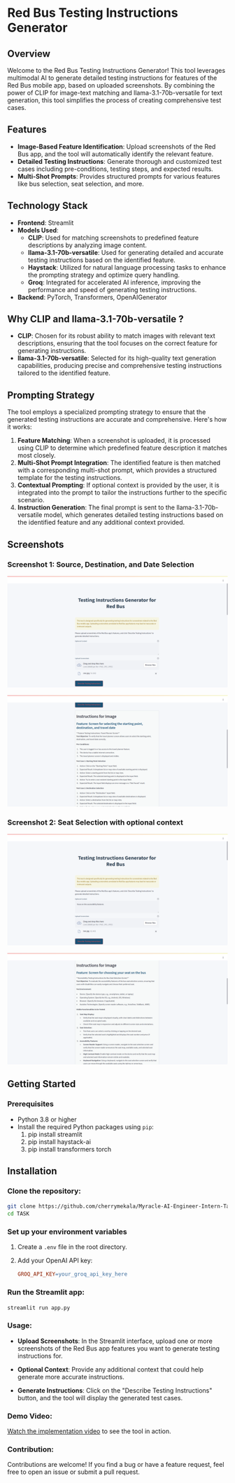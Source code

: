 # **Red Bus Testing Instructions Generator**

## **Overview**

Welcome to the Red Bus Testing Instructions Generator! This tool leverages multimodal AI to generate detailed testing instructions for features of the Red Bus mobile app, based on uploaded screenshots. By combining the power of CLIP for image-text matching and llama-3.1-70b-versatile for text generation, this tool simplifies the process of creating comprehensive test cases.

## **Features**

- **Image-Based Feature Identification**: Upload screenshots of the Red Bus app, and the tool will automatically identify the relevant feature.
- **Detailed Testing Instructions**: Generate thorough and customized test cases including pre-conditions, testing steps, and expected results.
- **Multi-Shot Prompts**: Provides structured prompts for various features like bus selection, seat selection, and more.

## **Technology Stack**

- **Frontend**: Streamlit
- **Models Used**:
  - **CLIP**: Used for matching screenshots to predefined feature descriptions by analyzing image content.
  - **llama-3.1-70b-versatile**: Used for generating detailed and accurate testing instructions based on the identified feature.
  - **Haystack**: Utilized for natural language processing tasks to enhance the prompting strategy and optimize query handling.
  - **Groq**: Integrated for accelerated AI inference, improving the performance and speed of generating testing instructions.
- **Backend**: PyTorch, Transformers, OpenAIGenerator

## **Why CLIP and llama-3.1-70b-versatile ?**

- **CLIP**: Chosen for its robust ability to match images with relevant text descriptions, ensuring that the tool focuses on the correct feature for generating instructions.
- **llama-3.1-70b-versatile**: Selected for its high-quality text generation capabilities, producing precise and comprehensive testing instructions tailored to the identified feature.

## **Prompting Strategy**

The tool employs a specialized prompting strategy to ensure that the generated testing instructions are accurate and comprehensive. Here's how it works:

1. **Feature Matching**: When a screenshot is uploaded, it is processed using CLIP to determine which predefined feature description it matches most closely.
2. **Multi-Shot Prompt Integration**: The identified feature is then matched with a corresponding multi-shot prompt, which provides a structured template for the testing instructions.
3. **Contextual Prompting**: If optional context is provided by the user, it is integrated into the prompt to tailor the instructions further to the specific scenario.
4. **Instruction Generation**: The final prompt is sent to the llama-3.1-70b-versatile model, which generates detailed testing instructions based on the identified feature and any additional context provided.

## **Screenshots**

### **Screenshot 1: Source, Destination, and Date Selection**
![Source, Destination, and Date Selection](./screenshots/n1.png)

![Source, Destination, and Date Selection](./screenshots/n2.png)

### **Screenshot 2: Seat Selection with optional context**
![Seat Selection with optional context](./screenshots/o1.png)

![Seat Selection with optional context](./screenshots/o2.png)

## **Getting Started**

### **Prerequisites**

- Python 3.8 or higher
- Install the required Python packages using `pip`:
  1) pip install streamlit
  2) pip install haystack-ai
  3) pip install transformers torch
## **Installation**

### **Clone the repository:**

```bash
git clone https://github.com/cherrymekala/Myracle-AI-Engineer-Intern-Task.git
cd TASK
```

### **Set up your environment variables**

1. Create a `.env` file in the root directory.
2. Add your OpenAI API key:

    ```makefile
    GROQ_API_KEY=your_groq_api_key_here
    ```

### **Run the Streamlit app**:

```bash
streamlit run app.py
```


### **Usage:**

- **Upload Screenshots**: In the Streamlit interface, upload one or more screenshots of the Red Bus app features you want to generate testing instructions for.

- **Optional Context**: Provide any additional context that could help generate more accurate instructions.

- **Generate Instructions**: Click on the "Describe Testing Instructions" button, and the tool will display the generated test cases.

### **Demo Video:**

[Watch the implementation video](https://drive.google.com/file/d/1cvnWaGrBWY3txIaMLxDlMJhC1VWkapEJ/view?usp=sharing) to see the tool in action.


### **Contribution:**

Contributions are welcome! If you find a bug or have a feature request, feel free to open an issue or submit a pull request.